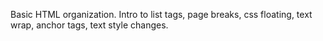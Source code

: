 Basic HTML organization. Intro to list tags, page breaks, css floating, text wrap, anchor tags, text style changes.
